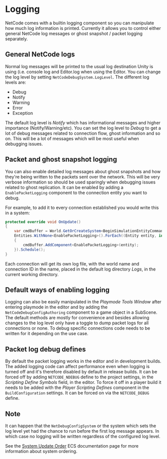 # Logging

NetCode comes with a builtin logging component so you can manipulate how much log information is printed. Currently it allows you to control either general NetCode log messages or ghost snapshot / packet logging separately.

## General NetCode logs

Normal log messages will be printed to the usual log destination Unity is using (i.e. console log and Editor.log when using the Editor. You can change the log level by setting `NetCodeDebugSystem.LogLevel`. The different log levels are:

* Debug
* Notify
* Warning
* Error
* Exception

The default log level is _Notify_ which has informational messages and higher importance (Notify/Warning/etc). You can set the log level to _Debug_ to get a lot of debug messages related to connection flow, ghost information and so on. This will be a lot of messages which will be most useful when debugging issues.

## Packet and ghost snapshot logging

You can also enable detailed log messages about ghost snapshots and how they're being written to the packets sent over the network. This will be very verbose information so should be used sparingly when debugging issues related to ghost replication. It can be enabled by adding a `EnablePacketLogging` component to the connection entity you want to debug.

For example, to add it to every connection established you would write this in a system:

```c#
protected override void OnUpdate()
{
    var cmdBuffer = World.GetOrCreateSystem<BeginSimulationEntityCommandBufferSystem>().CreateCommandBuffer();
    Entities.WithNone<EnablePacketLogging>().ForEach((Entity entity, in NetworkStreamConnection conn) =>
    {
        cmdBuffer.AddComponent<EnablePacketLogging>(entity);
    }).Schedule();
}
```

Each connection will get its own log file, with the world name and connection ID in the name, placed in the default log directory _Logs_, in the current working directory.

## Default ways of enabling logging

Logging can also be easily manipulated in the _Playmode Tools Window_ after entering playmode in the editor and by adding the `NetCodeDebugConfigAuthoring` component to a game object in a SubScene. The default methods are mostly for convenience and besides allowing changes to the log level only have a toggle to dump packet logs for all connections or none. To debug specific connections code needs to be written for it depending on the use case.

## Packet log debug defines

By default the packet logging works in the editor and in development builds. The added logging code can affect performance even when logging is turned off and it's therefore disabled by default in release builds. It can be forced off by adding `NETCODE_NDEBUG` define to the project settings, in the _Scripting Define Symbols_ field, in the editor. To force it off in a player build it needs to be added with the _Player Scripting Defines_ component in the `BuildConfiguration` settings. It can be forced on via the `NETCODE_DEBUG` define.

## Note

It can happen that the `NetDebugConfigSystem` or the system which sets the log level yet had the chance to run before the first log message appears. In which case no logging will be written regardless of the configured log level.

See the [System Update Order](https://docs.unity3d.com/Packages/com.unity.entities@0.1/manual/system_update_order.html) ECS documentation page for more information about system ordering.
